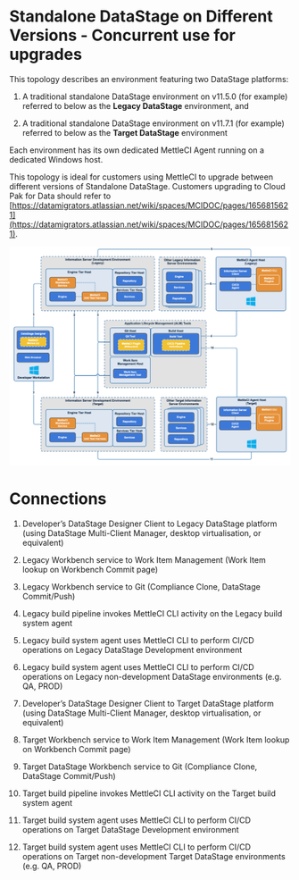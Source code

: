 # Standalone DataStage on Different Versions - Concurrent use for upgrades

This topology describes an environment featuring two DataStage platforms:

1.  A traditional standalone DataStage environment on v11.5.0 (for example) referred to below as the **Legacy DataStage** environment, and
    
2.  A traditional standalone DataStage environment on v11.7.1 (for example) referred to below as the **Target DataStage** environment
    

Each environment has its own dedicated MettleCI Agent running on a dedicated Windows host.

This topology is ideal for customers using MettleCI to upgrade between different versions of Standalone DataStage. Customers upgrading to Cloud Pak for Data should refer to [https://datamigrators.atlassian.net/wiki/spaces/MCIDOC/pages/1656815621](https://datamigrators.atlassian.net/wiki/spaces/MCIDOC/pages/1656815621).

![](./attachments/Version%20Upgrade%20Topology%202.png)

# Connections

1.  Developer’s DataStage Designer Client to Legacy DataStage platform (using DataStage Multi-Client Manager, desktop virtualisation, or equivalent)
    
2.  Legacy Workbench service to Work Item Management (Work Item lookup on Workbench Commit page)
    
3.  Legacy Workbench service to Git (Compliance Clone, DataStage Commit/Push)
    
4.  Legacy build pipeline invokes MettleCI CLI activity on the Legacy build system agent
    
5.  Legacy build system agent uses MettleCI CLI to perform CI/CD operations on Legacy DataStage Development environment
    
6.  Legacy build system agent uses MettleCI CLI to perform CI/CD operations on Legacy non-development DataStage environments (e.g. QA, PROD)
    
7.  Developer’s DataStage Designer Client to Target DataStage platform (using DataStage Multi-Client Manager, desktop virtualisation, or equivalent)
    
8.  Target Workbench service to Work Item Management (Work Item lookup on Workbench Commit page)
    
9.  Target DataStage Workbench service to Git (Compliance Clone, DataStage Commit/Push)
    
10.  Target build pipeline invokes MettleCI CLI activity on the Target build system agent
    
11.  Target build system agent uses MettleCI CLI to perform CI/CD operations on Target DataStage Development environment
    
12.  Target build system agent uses MettleCI CLI to perform CI/CD operations on Target non-development Target DataStage environments (e.g. QA, PROD)
